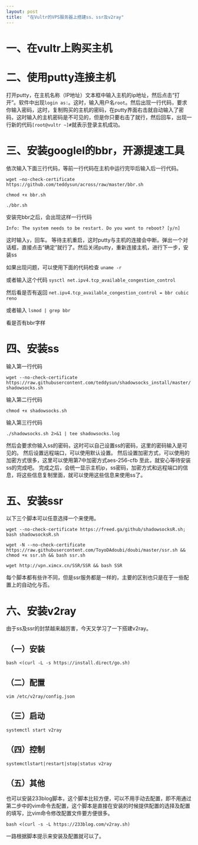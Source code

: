 ```yaml
---
layout: post
title:  "在Vultr的VPS服务器上搭建ss、ssr及v2ray"
---
```


# 一、在vultr上购买主机

# 二、使用putty连接主机

打开putty，在主机名称（IP地址）文本框中输入主机的ip地址，然后点击“打开”。软件中出现`login as:`。这时，输入用户名`root`。然后出现一行代码，要求你输入密码，这时，复制购买的主机的密码，在putty界面右击就自动输入了密码，这时输入的主机密码是不可见的，但是你只要右击了就行，然后回车，出现一行新的代码`[root@vultr ~]#`就表示登录主机成功。

# 三、安装googlel的bbr，开源提速工具

依次输入下面三行代码，等前一行代码在主机中运行完毕后输入后一行代码。

`wget –no-check-certificate https://github.com/teddysun/across/raw/master/bbr.sh`

`chmod +x bbr.sh`

`./bbr.sh`

安装完bbr之后，会出现这样一行代码

`Info: The system needs to be restart. Do you want to reboot? [y/n]`

这时输入`y`，回车。
等待主机重启，这时putty与主机的连接会中断。弹出一个对话框，直接点击“确定”就行了。然后关闭putty，重新连接主机，进行下一步，安装ss

如果出现问题，可以使用下面的代码检查
`uname -r`

或者输入这个代码
`sysctl net.ipv4.tcp_available_congestion_control`

然后看是否有返回
`net.ipv4.tcp_available_congestion_control = bbr cubic reno`

或者输入
`lsmod | grep bbr`

看是否有bbr字样

# 四、安装ss
输入第一行代码

`wget --no-check-certificate  https://raw.githubusercontent.com/teddysun/shadowsocks_install/master/shadowsocks.sh`

输入第二行代码

`chmod +x shadowsocks.sh`

输入第三行代码

`./shadowsocks.sh 2>&1 | tee shadowsocks.log`

然后会要求你输入ss的密码，这时可以自己设置ss的密码，这里的密码输入是可见的。
然后设置远程端口，可以使用默认设置。
然后设置加密方式，可以使用的加密方式很多，这里可以使用第7中加密方式aes-256-cfb
至此，就安心等待安装ss的完成吧。
完成之后，会统一显示主机ip，ss密码，加密方式和远程端口的信息，将这些信息复制里面，就可以使用这些信息来使用ss了。

# 五、安装ssr
以下三个脚本可以任意选择一个来使用。

`wget --no-check-certificate https://freed.ga/github/shadowsocksR.sh; bash shadowsocksR.sh`

`wget -N --no-check-certificate https://raw.githubusercontent.com/ToyoDAdoubi/doubi/master/ssr.sh && chmod +x ssr.sh && bash ssr.sh`

`wget http://vpn.ximcx.cn/SSR/SSR && bash SSR`

每个脚本都有些许不同，但是ssr服务都是一样的，主要的区别也只是在于一些配置上的自动化与否。

# 六、安装v2ray
由于ss及ssr的封禁越来越厉害，今天又学习了一下搭建v2ray。

## （一）安装
`bash <(curl -L -s https://install.direct/go.sh)`

## （二）配置
`vim /etc/v2ray/config.json`

## （三）启动
`systemctl start v2ray`

## （四）控制
`systemctlstart|restart|stop|status v2ray`

## （五）其他
也可以安装233blog脚本，这个脚本比较方便，可以不用手动去配置，即不用通过第二步中的vim命令去配置，这个脚本是直接在安装的时候提供配置的选择及配置的填写，比vim命令修改配置文件要方便很多。

`bash <(curl -s -L https://233blog.com/v2ray.sh)`

一路根据脚本提示来安装及配置就可以了。